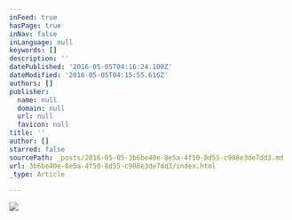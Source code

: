 ```yaml
---
inFeed: true
hasPage: true
inNav: false
inLanguage: null
keywords: []
description: ''
datePublished: '2016-05-05T04:16:24.108Z'
dateModified: '2016-05-05T04:15:55.616Z'
authors: []
publisher:
  name: null
  domain: null
  url: null
  favicon: null
title: ''
author: []
starred: false
sourcePath: _posts/2016-05-05-3b6be40e-8e5a-4f50-8d55-c908e3de7dd3.md
url: 3b6be40e-8e5a-4f50-8d55-c908e3de7dd3/index.html
_type: Article

---
```

![](https://the-grid-user-content.s3-us-west-2.amazonaws.com/e1447b0e-2863-4274-adde-f6c8adad23ac.png)
